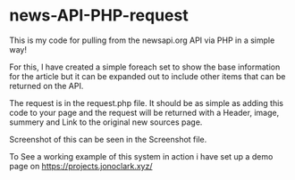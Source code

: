 # news-API-PHP-request
This is my code for pulling from the newsapi.org API via PHP in a simple way!


For this, I have created a simple foreach set to show the base information for the article but it can be expanded out to include other items that can be returned on the API.

The request is in the request.php file. It should be as simple as adding this code to your page and the request will be returned with a Header, image, summery and Link to the original new sources page.

Screenshot of this can be seen in the Screenshot file.

To See a working example of this system in action i have set up a demo page on https://projects.jonoclark.xyz/
